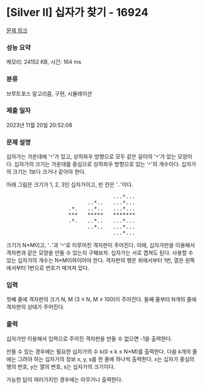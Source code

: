 # [Silver II] 십자가 찾기 - 16924 

[문제 링크](https://www.acmicpc.net/problem/16924) 

### 성능 요약

메모리: 24152 KB, 시간: 164 ms

### 분류

브루트포스 알고리즘, 구현, 시뮬레이션

### 제출 일자

2023년 11월 20일 20:52:08

### 문제 설명

<p>십자가는 가운데에 '<code>*</code>'가 있고, 상하좌우 방향으로 모두 같은 길이의 '<code>*</code>'가 있는 모양이다. 십자가의 크기는 가운데를 중심으로 상하좌우 방향으로 있는 '<code>*</code>'의 개수이다. 십자가의 크기는 1보다 크거나 같아야 한다.</p>

<p>아래 그림은 크기가 1, 2, 3인 십자가이고, 빈 칸은 '<code>.</code>'이다.</p>

<pre style="text-align: center;">              ...*...
      ..*..   ...*...
.*.   ..*..   ...*...
***   *****   *******
.*.   ..*..   ...*...
      ..*..   ...*...
              ...*...</pre>

<p>크기가 N×M이고, '<code>.</code>'과 '<code>*</code>'로 이루어진 격자판이 주어진다. 이때, 십자가만을 이용해서 격자판과 같은 모양을 만들 수 있는지 구해보자. 십자가는 서로 겹쳐도 된다. 사용할 수 있는 십자가의 개수는 N×M이하이어야 한다. 격자판의 행은 위에서부터 1번, 열은 왼쪽에서부터 1번으로 번호가 매겨져 있다.</p>

### 입력 

 <p>첫째 줄에 격자판의 크기 N, M (3 ≤ N, M ≤ 100)이 주어진다. 둘째 줄부터 N개의 줄에 격자판의 상태가 주어진다.</p>

### 출력 

 <p>십자가만 이용해서 입력으로 주어진 격자판을 만들 수 없으면 -1을 출력한다.</p>

<p>만들 수 있는 경우에는 필요한 십자가의 수 k(0 ≤ k ≤ N×M)를 출력한다. 다음 k개의 줄에는 그려야 하는 십자가의 정보 x, y, s를 한 줄에 하나씩 출력한다. x는 십자가 중심의 행의 번호, y는 열의 번호, s는 십자가의 크기이다.</p>

<p>가능한 답이 여러가지인 경우에는 아무거나 출력한다.</p>

